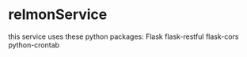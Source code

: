 # relmonService
this service uses these python packages:
    Flask
    flask-restful
    flask-cors
    python-crontab